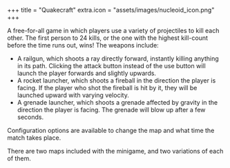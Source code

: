 +++
title = "Quakecraft"
extra.icon = "assets/images/nucleoid_icon.png"
+++

A free-for-all game in which players use a variety of projectiles to kill each other. The first person to 24 kills, or the one with the highest kill-count before the time runs out, wins! The weapons include: 
- A railgun, which shoots a ray directly forward, instantly killing anything in its path. Clicking the attack button instead of the use button will launch the player forwards and slightly upwards. 
- A rocket launcher, which shoots a fireball in the direction the player is facing. If the player who shot the fireball is hit by it, they will be launched upward with varying velocity. 
- A grenade launcher, which shoots a grenade affected by gravity in the direction the player is facing. The grenade will blow up after a few seconds. 

Configuration options are available to change the map and what time the match takes place.  

There are two maps included with the minigame, and two variations of each of them. 